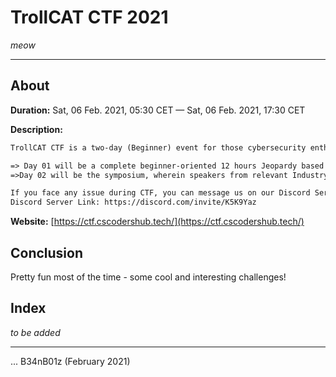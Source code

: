 # TrollCAT CTF 2021

_meow_

---

## About

**Duration:** Sat, 06 Feb. 2021, 05:30 CET — Sat, 06 Feb. 2021, 17:30 CET

**Description:**
```txt
TrollCAT CTF is a two-day (Beginner) event for those cybersecurity enthusiasts who wish to enhance their knowledge and skills in cybersecurity with a fun journey. An event filled with symposium & challenges.

=> Day 01 will be a complete beginner-oriented 12 hours Jeopardy based CTF challenge.
=>Day 02 will be the symposium, wherein speakers from relevant Industry will interact with cybersecurity enthusiasts coupled with various talks, & discussions.

If you face any issue during CTF, you can message us on our Discord Server.
Discord Server Link: https://discord.com/invite/K5K9Yaz
```

**Website:** [https://ctf.cscodershub.tech/](https://ctf.cscodershub.tech/)

## Conclusion

Pretty fun most of the time - some cool and interesting challenges!

## Index

_to be added_

---

... B34nB01z (February 2021)
